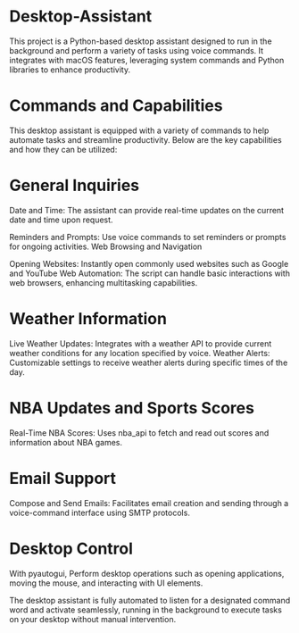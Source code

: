 # Desktop-Assistant


This project is a Python-based desktop assistant designed to run in the background and perform a variety of tasks using voice commands. It integrates with macOS features, leveraging system commands and Python libraries to enhance productivity.

# Commands and Capabilities

This desktop assistant is equipped with a variety of commands to help automate tasks and streamline productivity. Below are the key capabilities and how they can be utilized:

# General Inquiries

Date and Time: The assistant can provide real-time updates on the current date and time upon request.

Reminders and Prompts: Use voice commands to set reminders or prompts for ongoing activities.
Web Browsing and Navigation

Opening Websites: Instantly open commonly used websites such as Google and YouTube
Web Automation: The script can handle basic interactions with web browsers, enhancing multitasking capabilities.

# Weather Information
Live Weather Updates: Integrates with a weather API to provide current weather conditions for any location specified by voice.
Weather Alerts: Customizable settings to receive weather alerts during specific times of the day.

# NBA Updates and Sports Scores
Real-Time NBA Scores: Uses nba_api to fetch and read out scores and information about NBA games.

# Email Support
Compose and Send Emails: Facilitates email creation and sending through a voice-command interface using SMTP protocols.

# Desktop Control 
With pyautogui, Perform desktop operations such as opening applications, moving the mouse, and interacting with UI elements.

The desktop assistant is fully automated to listen for a designated command word and activate seamlessly, running in the background to execute tasks on your desktop without manual intervention.
